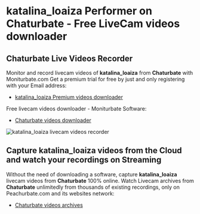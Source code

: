 # katalina_loaiza Performer on Chaturbate - Free LiveCam videos downloader

## Chaturbate Live Videos Recorder

Monitor and record livecam videos of **katalina_loaiza** from **Chaturbate** with Moniturbate.com
Get a premium trial for free by just and only registering with your Email address:
* [katalina_loaiza Premium videos downloader](https://moniturbate.com/request-demo-licence-key.html)

Free livecam videos downloader - Moniturbate Software:
* [Chaturbate videos downloader](https://moniturbate.com/moniturbate-download-software.html)

![katalina_loaiza livecam videos recorder](https://peachurnet.com/templates/moniturbate-software.png)


## Capture katalina_loaiza videos from the Cloud and watch your recordings on Streaming

Without the need of downloading a software, capture **katalina_loaiza** livecam videos from **Chaturbate** 100% online.
Watch Livecam archives from **Chaturbate** unlimitedly from thousands of existing recordings, only on Peachurbate.com and its websites network:
* [Chaturbate videos archives](https://peachurnet.com/)